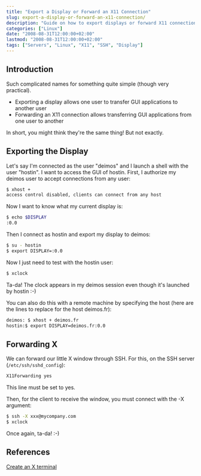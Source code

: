 ```yaml
---
title: "Export a Display or Forward an X11 Connection"
slug: export-a-display-or-forward-an-x11-connection/
description: "Guide on how to export displays or forward X11 connections to display GUI applications from one user or machine to another."
categories: ["Linux"]
date: "2008-08-31T12:00:00+02:00"
lastmod: "2008-08-31T12:00:00+02:00"
tags: ["Servers", "Linux", "X11", "SSH", "Display"]
---
```


## Introduction

Such complicated names for something quite simple (though very practical).

- Exporting a display allows one user to transfer GUI applications to another user
- Forwarding an X11 connection allows transferring GUI applications from one user to another

In short, you might think they're the same thing! But not exactly.

## Exporting the Display

Let's say I'm connected as the user "deimos" and I launch a shell with the user "hostin". I want to access the GUI of hostin. First, I authorize my deimos user to accept connections from any user:

```bash
$ xhost +
access control disabled, clients can connect from any host
```

Now I want to know what my current display is:

```bash
$ echo $DISPLAY
:0.0
```

Then I connect as hostin and export my display to deimos:

```bash
$ su - hostin
$ export DISPLAY=:0.0
```

Now I just need to test with the hostin user:

```bash
$ xclock
```

Ta-da! The clock appears in my deimos session even though it's launched by hostin :-)

You can also do this with a remote machine by specifying the host (here are the lines to replace for the host deimos.fr):

```bash
deimos: $ xhost + deimos.fr
hostin:$ export DISPLAY=deimos.fr:0.0
```

## Forwarding X

We can forward our little X window through SSH. For this, on the SSH server (`/etc/ssh/sshd_config`):

```bash
X11Forwarding yes
```

This line must be set to yes.

Then, for the client to receive the window, you must connect with the -X argument:

```bash
$ ssh -X xxx@mycompany.com
$ xclock
```

Once again, ta-da! :-)

## References

[Create an X terminal](../../static/pdf/creez_un_terminal_x.pdf)
